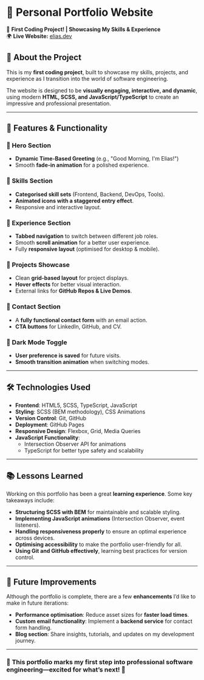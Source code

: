# 📌 Personal Portfolio Website

🚀 **First Coding Project! | Showcasing My Skills & Experience**  
🌍 **Live Website:** [elias.dev](https://3ixas.github.io/web-project/)  

## 📖 About the Project
This is my **first coding project**, built to showcase my skills, projects, and experience as I transition into the world of software engineering.

The website is designed to be **visually engaging, interactive, and dynamic**, using modern **HTML, SCSS, and JavaScript/TypeScript** to create an impressive and professional presentation.

---

## 🎨 Features & Functionality

### 📌 Hero Section
- **Dynamic Time-Based Greeting** (e.g., "Good Morning, I'm Elias!")
- Smooth **fade-in animation** for a polished experience.

### 📌 Skills Section
- **Categorised skill sets** (Frontend, Backend, DevOps, Tools).
- **Animated icons with a staggered entry effect**.
- Responsive and interactive layout.

### 📌 Experience Section
- **Tabbed navigation** to switch between different job roles.
- Smooth **scroll animation** for a better user experience.
- Fully **responsive layout** (optimised for desktop & mobile).

### 📌 Projects Showcase
- Clean **grid-based layout** for project displays.
- **Hover effects** for better visual interaction.
- External links for **GitHub Repos & Live Demos**.

### 📌 Contact Section
- A **fully functional contact form** with an email action.
- **CTA buttons** for LinkedIn, GitHub, and CV.

### 📌 Dark Mode Toggle
- **User preference is saved** for future visits.
- **Smooth transition animation** when switching modes.

---

## 🛠️ Technologies Used
- **Frontend**: HTML5, SCSS, TypeScript, JavaScript
- **Styling**: SCSS (BEM methodology), CSS Animations
- **Version Control**: Git, GitHub
- **Deployment**: GitHub Pages
- **Responsive Design**: Flexbox, Grid, Media Queries
- **JavaScript Functionality**:
  - Intersection Observer API for animations
  - TypeScript for better type safety and scalability

---

## 📚 Lessons Learned
Working on this portfolio has been a great **learning experience**. Some key takeaways include:

- **Structuring SCSS with BEM** for maintainable and scalable styling.
- **Implementing JavaScript animations** (Intersection Observer, event listeners).
- **Handling responsiveness properly** to ensure an optimal experience across devices.
- **Optimising accessibility** to make the portfolio user-friendly for all.
- **Using Git and GitHub effectively**, learning best practices for version control.

---

## 🚀 Future Improvements
Although the portfolio is complete, there are a few **enhancements** I’d like to make in future iterations:

- **Performance optimisation**: Reduce asset sizes for **faster load times**.
- **Custom email functionality**: Implement a **backend service** for contact form handling.
- **Blog section**: Share insights, tutorials, and updates on my development journey.

---

### 🚀 **This portfolio marks my first step into professional software engineering—excited for what’s next!** 🎉
